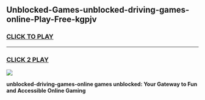 
## Unblocked-Games-unblocked-driving-games-online-Play-Free-kgpjv
<h3>
<a href="https://premium76.site?title=unblocked-driving-games-online&ref=09A">CLICK TO PLAY</a></h3>
<hr>

<h3>
<a href="https://premium76.site?title=unblocked-driving-games-online&ref=09A">CLICK 2 PLAY</a>
  
</h3>

<a href="https://premium76.site?title=unblocked-driving-games-online&ref=09A"><img src="https://clearcache.store/games.png"></a>


**unblocked-driving-games-online games unblocked: Your Gateway to Fun and Accessible Online Gaming**
